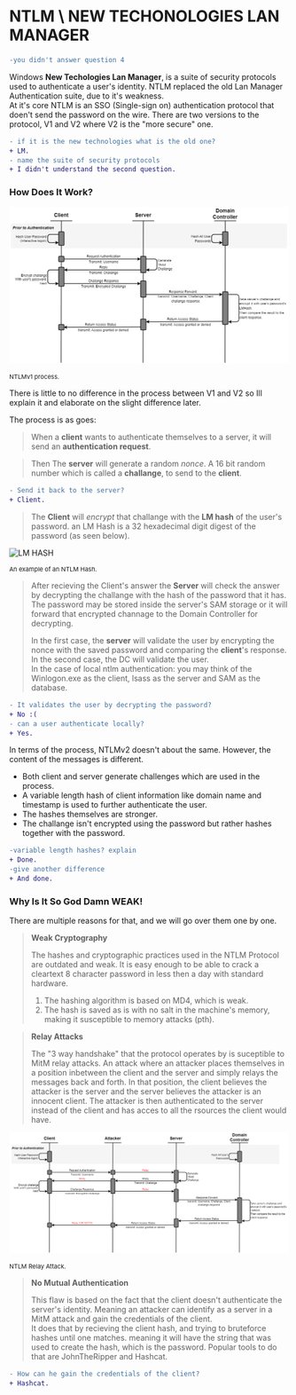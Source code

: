 # NTLM \ NEW TECHONOLOGIES LAN MANAGER

```diff
-you didn't answer question 4
```

Windows **New Techologies Lan Manager**, is a suite of security protocols used to authenticate a user's identity. NTLM replaced the old Lan Manager Authentication suite, due to it's weakness.<br>
At it's core NTLM is an SSO (Single-sign on) authentication protocol that doen't send the password on the wire. There are two versions to the protocol, V1 and V2 where V2 is the "more secure" one.

```diff
- if it is the new technologies what is the old one?
+ LM.
- name the suite of security protocols
+ I didn't understand the second question.
```

### How Does It Work?

![The Process of NTLM Authentication](Pictures/NTLM/NTLM_Process.png)
<p style="font-size:11px">NTLMv1 process.</p>

There is little to no difference in the process between V1 and V2 so Ill explain it and elaborate on the slight difference later.

The process is as goes:

> When a **client** wants to authenticate themselves to a server, it will send an **authentication request**.

> Then The **server** will generate a random *nonce*. A 16 bit random number which is called a **challange**, to send to the **client**.
```diff
- Send it back to the server?
+ Client.
```
> The **Client** will *encrypt* that challange with the **LM hash** of the user's password. an LM Hash is a 32 hexadecimal digit digest of the password (as seen below).

![LM HASH](https://www.netspi.com/wp-content/uploads/2014/10/HashExample.png)
<p style="font-size:11px">An example of an NTLM Hash.</p>

> After recieving the Client's answer the **Server** will check the answer by decrypting the challange with the hash of the password that it has. The password may be stored inside the server's SAM storage or it will forward that encrypted channage to the Domain Controller for decrypting.
>
> In the first case, the **server** will validate the user by encrypting the nonce with the saved password and comparing the **client**'s response.<br>
> In the second case, the DC will validate the user. <br>
> In the case of local ntlm authentication: you may think of the Winlogon.exe as the client, lsass as the server and SAM as the database.
```diff
- It validates the user by decrypting the password?
+ No :(
- can a user authenticate locally?
+ Yes.
```

In terms of the process, NTLMv2 doesn't about the same. However, the content of the messages is different.<br>
- Both client and server generate challenges which are used in the process.<br>
- A variable length hash of client information like domain name and timestamp is used to further authenticate the user.<br>
- The hashes themselves are stronger.
- The challange isn't encrypted using the password but rather hashes together with the password.
```diff
-variable length hashes? explain
+ Done.
-give another difference
+ And done.
```

### Why Is It So God Damn WEAK!

There are multiple reasons for that, and we will go over them one by one.

> **Weak Cryptography**
>
> The hashes and cryptographic practices used in the NTLM Protocol are outdated and weak. It is easy enough to be able to crack a cleartext 8 character password in less then a day with standard hardware.
>
> 1. The hashing algorithm is based on MD4, which is weak.
> 2. The hash is saved as is with no salt in the machine's memory, making it susceptible to memory attacks (pth).

> **Relay Attacks**
>
> The "3 way handshake" that the protocol operates by is suceptible to MitM relay attacks. An attack where an attacker places themselves in a position inbetween the client and the server and simply relays the messages back and forth. In that position, the client believes the attacker is the server and the server believes the attacker is an innocent client. The attacker is then authenticated to the server instead of the client and has acces to all the rsources the client would have.

![Relay Attack Process](Pictures/NTLM/NTLM_Relay_Process.png)
<p style="font-size:11px">NTLM Relay Attack.</p>

> **No Mutual Authentication**
>
> This flaw is based on the fact that the client doesn't authenticate the server's identity. Meaning an attacker can identify as a server in a MitM attack and gain the credentials of the client.<br>
> It does that by recieving the client hash, and trying to bruteforce hashes until one matches. meaning it will have the string that was used to create the hash, which is the password. Popular tools to do that are JohnTheRipper and Hashcat.

```diff
- How can he gain the credentials of the client?
+ Hashcat.
```
